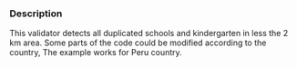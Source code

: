### Description

This validator detects all duplicated schools and kindergarten in less the 2 km area. Some parts of the code could be modified according to the country, The example works for Peru country. 